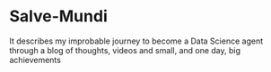 # Salve-Mundi
It describes my improbable journey to become a Data Science agent through a blog of thoughts, videos and small, and one day, big achievements
